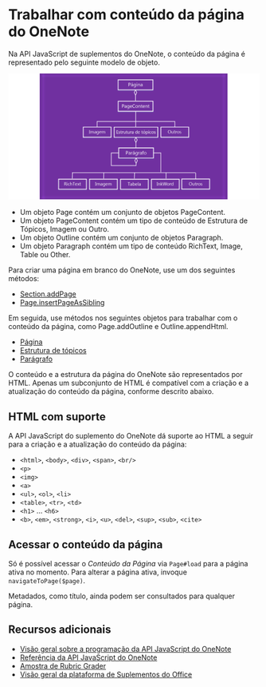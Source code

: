 # <a name="work-with-onenote-page-content"></a>Trabalhar com conteúdo da página do OneNote 

Na API JavaScript de suplementos do OneNote, o conteúdo da página é representado pelo seguinte modelo de objeto.

  ![Diagrama do modelo de objeto da página do OneNote](../images/OneNoteOM-page.png)

- Um objeto Page contém um conjunto de objetos PageContent.
- Um objeto PageContent contém um tipo de conteúdo de Estrutura de Tópicos, Imagem ou Outro.
- Um objeto Outline contém um conjunto de objetos Paragraph.
- Um objeto Paragraph contém um tipo de conteúdo RichText, Image, Table ou Other.

Para criar uma página em branco do OneNote, use um dos seguintes métodos:

- [Section.addPage](http://dev.office.com/reference/add-ins/onenote/section#addpagetitle-string)
- [Page.insertPageAsSibling](http://dev.office.com/reference/add-ins/onenote/page#insertpageassiblinglocation-string-title-string)

Em seguida, use métodos nos seguintes objetos para trabalhar com o conteúdo da página, como Page.addOutline e Outline.appendHtml. 

- [Página](http://dev.office.com/reference/add-ins/onenote/page)
- [Estrutura de tópicos](http://dev.office.com/reference/add-ins/onenote/outline)
- [Parágrafo](http://dev.office.com/reference/add-ins/onenote/paragraph)

O conteúdo e a estrutura da página do OneNote são representados por HTML. Apenas um subconjunto de HTML é compatível com a criação e a atualização do conteúdo da página, conforme descrito abaixo.

## <a name="supported-html"></a>HTML com suporte

A API JavaScript do suplemento do OneNote dá suporte ao HTML a seguir para a criação e a atualização do conteúdo da página:

- `<html>`, `<body>`, `<div>`, `<span>`, `<br/>` 
- `<p>`
- `<img>`
- `<a>`
- `<ul>`, `<ol>`, `<li>` 
- `<table>`, `<tr>`, `<td>`
- `<h1>` ... `<h6>`
- `<b>`, `<em>`, `<strong>`, `<i>`, `<u>`, `<del>`, `<sup>`, `<sub>`, `<cite>`

## <a name="accessing-page-contents"></a>Acessar o conteúdo da página

Só é possível acessar o *Conteúdo da Página* via `Page#load` para a página ativa no momento. Para alterar a página ativa, invoque `navigateToPage($page)`.

Metadados, como título, ainda podem ser consultados para qualquer página.

## <a name="additional-resources"></a>Recursos adicionais

- [Visão geral sobre a programação da API JavaScript do OneNote](onenote-add-ins-programming-overview.md)
- [Referência da API JavaScript do OneNote](http://dev.office.com/reference/add-ins/onenote/onenote-add-ins-javascript-reference)
- [Amostra de Rubric Grader](https://github.com/OfficeDev/OneNote-Add-in-Rubric-Grader)
- [Visão geral da plataforma de Suplementos do Office](https://dev.office.com/docs/add-ins/overview/office-add-ins)
